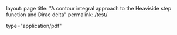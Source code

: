 layout: page
title: "A contour integral approach to the Heaviside step function and Dirac delta"
permalink: /test/

<a href="diff-stepfn%3Ddeltafn_proof.pdf" class="image fit"></a>
type="application/pdf"
